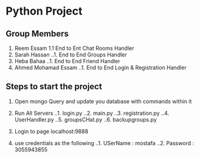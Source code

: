 # Python Project

##  Group Members
1. Reem Essam
1.1 End to Ent Chat Rooms Handler
2. Sarah Hassan
..1. End to End Groups Handler
3. Heba Bahaa
..1. End to End Friend Handler
4. Ahmed Mohamad Essam
..1. End to End Login & Registration Handler


## Steps to start the project
1. Open mongo Query and update you database with commands within it
2. Run All Servers
..1. login.py
..2. main.py
..3. registration.py
..4. UserHandler.py
..5. groupsCHat.py
..6. backupgroups.py
	
3. Login to page localhost:9888
4. use credentials as the following
..1. USerName : mostafa
..2. Password : 3055943855

